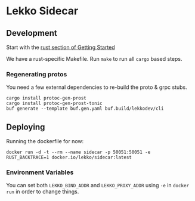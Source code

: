 # Lekko Sidecar

## Development

Start with the [rust section of Getting Started](https://www.notion.so/lekko/Getting-Started-1296588c4ed44898820983c57b51f490#99f8d824ce504fed877a8f94b2a99860)

We have a rust-specific Makefile. Run `make` to run all `cargo` based steps.

### Regenerating protos

You need a few external dependencies to re-build the proto & grpc stubs.

```
cargo install protoc-gen-prost
cargo install protoc-gen-prost-tonic
buf generate --template buf.gen.yaml buf.build/lekkodev/cli
```
## Deploying

Running the dockerfile for now:
```
docker run -d -t --rm --name sidecar -p 50051:50051 -e RUST_BACKTRACE=1 docker.io/lekko/sidecar:latest
```

### Environment Variables
You can set both `LEKKO_BIND_ADDR` and `LEKKO_PROXY_ADDR` using `-e` in `docker run` in order to change things.

